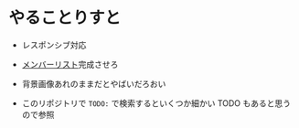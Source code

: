 # やることりすと

- レスポンシブ対応
- [メンバーリスト](./assets/data/member_list.json)完成させろ
- 背景画像あれのままだとやばいだろおい

- このリポジトリで `TODO:` で検索するといくつか細かい TODO もあると思うので参照
